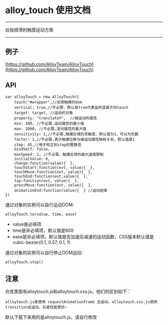 # alloy_touch 使用文档

---

丝般顺滑的触摸运动方案

---

## 例子

[https://github.com/AlloyTeam/AlloyTouch](https://github.com/AlloyTeam/AlloyTouch)


## API


	var alloyTouch = new AlloyTouch({
        touch:"#wrapper",//反馈触摸的dom
        vertical: true,//不必需，默认是true代表监听竖直方向touch
        target: target, //运动的对象
        property: "translateY",  //被运动的属性
        min: 100, //不必需,运动属性的最小值
        max: 2000, //不必需,滚动属性的最大值
        sensitivity: 1,//不必需,触摸区域的灵敏度，默认值为1，可以为负数
        factor: 1,//不必需,表示触摸位移与被运动属性映射关系，默认值是1
        step: 45,//用于校正到step的整数倍
        bindSelf: false,
        maxSpeed: 2, //不必需，触摸反馈的最大速度限制 
        initialValue: 0,
        change:function(value){  }, 
        touchStart:function(evt, value){  },
        touchMove:function(evt, value){  },
        touchEnd:function(evt,value){  },
        tap:function(evt, value){  },
        pressMove:function(evt, value){  },
        animationEnd:function(value){  } //运动结束
 	})


通过对象的实例可以自行运动DOM:

	alloyTouch.to(value, time, ease)

- value是必填项
- time是非必填项，默认值是600
- ease是非必填项，默认值是先加速后减速的运动函数，CSS版本默认值是cubic-bezier(0.1, 0.57, 0.1, 1)

通过对象的实例可以自行停止DOM运动:

	alloyTouch.stop()

## 注意

仓库里面有alloytouch.js和alloytouch.css.js，他们的区别如下：

	alloytouch.js是使用 requestAnimationFrame 去运动，alloytouch.css.js使用transition去运动。后者性能更优~

默认下载下来用的是alloytouch.js，请自行修改



